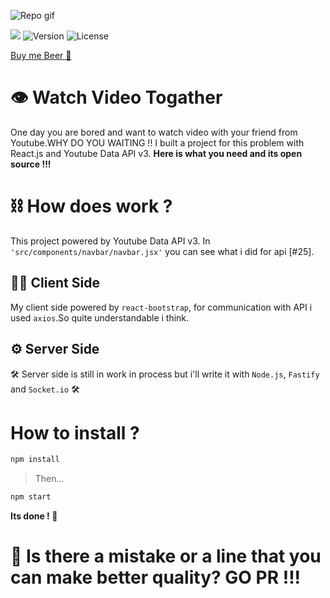 
![Repo gif](https://raw.githubusercontent.com/jack5341/watch-video-together/main/media/MOSHED-2021-2-8-22-35-24.gif)<br/>
<p>
<a href="https://watch-video-together.herokuapp.com/"><img src="https://img.shields.io/badge/-watchvideotogether-8e6fb3?style=flat&logo=Google-Chrome&logoColor=white"/></a>
<img alt="Version" src="https://img.shields.io/badge/version-1.0.0-blue.svg?cacheSeconds=2592000" />
<img alt="License" src="https://img.shields.io/github/license/jack5341/watch-video-together"/>
<p>

[Buy me Beer 🍺](https://paypal.me/nedimakar5341)

# 👁 Watch Video Togather
One day you are bored and want to watch video with your friend from Youtube.WHY DO YOU WAITING !!
I built a project for this problem with React.js and Youtube Data API v3.
**Here is what you need and its open source !!!** 


# ⛓ How does work ? 

This project powered by Youtube Data API v3. In `'src/components/navbar/navbar.jsx'` you can see what i did for api [#25]. 

## ✍🏼 Client Side

My client side powered by `react-bootstrap`, for communication with API i used `axios`.So quite understandable i think.

## ⚙️ Server Side

🛠 Server side is still in work in process but i'll write it with `Node.js`, `Fastify` and `Socket.io` 🛠 

# How to install ?

```sh
npm install
```
> Then...
```sh
npm start
```
**Its done ! 🎉**

# 🔎 Is there a mistake or a line that you can make better quality? GO PR !!!
